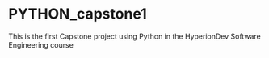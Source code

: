 # PYTHON_capstone1
This is the first Capstone project using Python in the HyperionDev Software Engineering course
